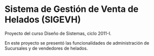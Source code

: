 # Sistema de Gesti&oacute;n de Venta de Helados (SIGEVH)

Proyecto del curso Dise&ntilde;o de Sistemas, ciclo 2011-I.

En este proyecto se present&oacute; las funcionalidades de administraci&oacute;n de Sucursales y de vendedores de helados.
